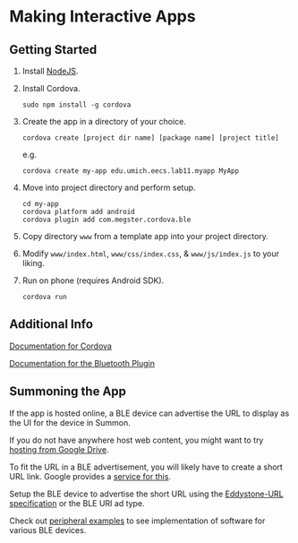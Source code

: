 Making Interactive Apps
=======================


Getting Started
---------------

1.  Install [NodeJS](https://nodejs.org/).

2.  Install Cordova.

        sudo npm install -g cordova

3.  Create the app in a directory of your choice.

        cordova create [project dir name] [package name] [project title]

    e.g.

        cordova create my-app edu.umich.eecs.lab11.myapp MyApp

4.  Move into project directory and perform setup.

        cd my-app
        cordova platform add android
        cordova plugin add com.megster.cordova.ble

5.  Copy directory `www` from a template app into your project directory.

6.  Modify `www/index.html`, `www/css/index.css`, & `www/js/index.js` to your liking.

7.  Run on phone (requires Android SDK).

        cordova run


Additional Info
---------------

[Documentation for Cordova](http://cordova.apache.org/docs/en/edge/)

[Documentation for the Bluetooth Plugin](https://github.com/don/cordova-plugin-ble-central)


Summoning the App
-----------------

If the app is hosted online, a BLE device can advertise the URL to display as the UI for the device in Summon.

If you do not have anywhere host web content, you might want to try [hosting from Google Drive](https://support.google.com/drive/answer/2881970?hl=en).

To fit the URL in a BLE advertisement, you will likely have to create a short URL link. Google provides a [service for this](http://goo.gl).

Setup the BLE device to advertise the short URL using the [Eddystone-URL specification](https://github.com/google/eddystone/tree/master/eddystone-url) or the BLE URI ad type. 

Check out [peripheral examples](../peripherals/) to see implementation of software for various BLE devices.
